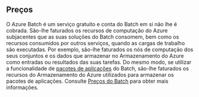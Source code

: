 ## <a name="pricing"></a>Preços

O Azure Batch é um serviço gratuito e conta do Batch em si não lhe é cobrada. São-lhe faturados os recursos de computação do Azure subjacentes que as suas soluções do Batch consomem, bem como os recursos consumidos por outros serviços, quando as cargas de trabalho são executadas. Por exemplo, são-lhe faturados os nós de computação dos seus conjuntos e os dados que armazenar no Armazenamento do Azure como entradas ou resultados das suas tarefas. Do mesmo modo, se utilizar a funcionalidade de [pacotes de aplicações](../articles/batch/batch-application-packages.md) do Batch, são-lhe faturados os recursos do Armazenamento do Azure utilizados para armazenar os pacotes de aplicações. Consulte [Preços do Batch](https://azure.microsoft.com/pricing/details/batch/) para obter mais informações.


<!--HONumber=Dec16_HO3-->


